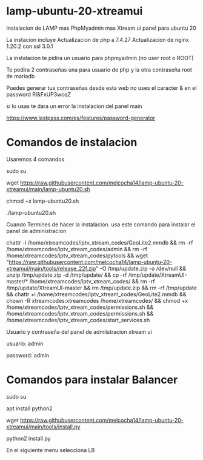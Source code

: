 # lamp-ubuntu-20-xtreamui

Instalacion de LAMP mas PhpMyadmin mas Xtream ui panel para ubuntu 20

La instacion incluye 
Actualizacion de php a 7.4.27
Actualizacion de nginx 1.20.2 con ssl 3.0.1


La instalacion te pidira un usuario para phpmyadmin (no user root o ROOT)

Te pedira 2 contraseñas una para usuario de php y la otra contraseña root de mariadb

Puedes generar tus contraseñas desde esta web no uses el caracter & en el password Rl&FxUP3wcqZ

si lo usas te dara un error la instalacion del panel main

https://www.lastpass.com/es/features/password-generator

# Comandos de instalacion
Usaremos 4 comandos

sudo su

wget https://raw.githubusercontent.com/melcocha14/lamp-ubuntu-20-xtreamui/main/lamp-ubuntu20.sh

chmod +x lamp-ubuntu20.sh

./lamp-ubuntu20.sh



Cuando Termines de hacer la instalacion. usa este comando para instalar el panel de administracion


chattr -i /home/xtreamcodes/iptv_xtream_codes/GeoLite2.mmdb && rm -rf /home/xtreamcodes/iptv_xtream_codes/admin && rm -rf /home/xtreamcodes/iptv_xtream_codes/pytools && wget "https://raw.githubusercontent.com/melcocha14/lamp-ubuntu-20-xtreamui/main/tools/release_22f.zip" -O /tmp/update.zip -o /dev/null && unzip /tmp/update.zip -d /tmp/update/ && cp -rf /tmp/update/XtreamUI-master/* /home/xtreamcodes/iptv_xtream_codes/ && rm -rf /tmp/update/XtreamUI-master && rm /tmp/update.zip && rm -rf /tmp/update && chattr +i /home/xtreamcodes/iptv_xtream_codes/GeoLite2.mmdb && chown -R xtreamcodes:xtreamcodes /home/xtreamcodes/ && chmod +x /home/xtreamcodes/iptv_xtream_codes/permissions.sh && /home/xtreamcodes/iptv_xtream_codes/permissions.sh && /home/xtreamcodes/iptv_xtream_codes/start_services.sh

Usuario y contraseña del panel de admiistracion xtream ui

usuario: admin

password: admin



# Comandos para instalar Balancer

sudo su

apt install python2

wget https://raw.githubusercontent.com/melcocha14/lamp-ubuntu-20-xtreamui/main/tools/install.py

python2 install.py

En el siguiente menu selecciona LB
